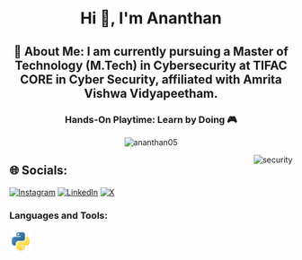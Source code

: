 <h1 align="center">Hi 👋, I'm Ananthan</h1>
<h2 align="center">💫 About Me: I am currently pursuing a Master of Technology (M.Tech) in Cybersecurity at TIFAC CORE in Cyber Security, affiliated with Amrita Vishwa Vidyapeetham.</h2>
<h3 align="center">Hands-On Playtime: Learn by Doing 🎮</h3>
<p align="center"> <img src="https://komarev.com/ghpvc/?username=ananthan05&label=Profile%20views&color=0e75b6&style=flat" alt="ananthan05" /> </p>
<img align="right" alt =" security" width"400" src="https://i.pinimg.com/originals/80/ab/46/80ab46ce3e991da1596d8358f459d587.gif">

## 🌐 Socials:
[![Instagram](https://img.shields.io/badge/Instagram-%23E4405F.svg?logo=Instagram&logoColor=white)](https://instagram.com/ananthan._.s) [![LinkedIn](https://img.shields.io/badge/LinkedIn-%230077B5.svg?logo=linkedin&logoColor=white)](https://linkedin.com/in/linkedin.com/in/ananthanarayanan-s-9706a029a) [![X](https://img.shields.io/badge/X-black.svg?logo=X&logoColor=white)](https://x.com/@Anantha03583386) 


<h3 align="left">Languages and Tools:</h3>
<p align="left"> <a href="https://www.python.org" target="_blank" rel="noreferrer"> <img src="https://raw.githubusercontent.com/devicons/devicon/master/icons/python/python-original.svg" alt="python" width="40" height="40"/> </a> </p>

